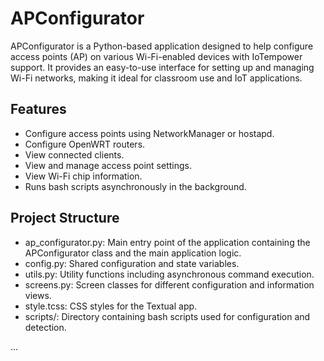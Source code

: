 # APConfigurator

APConfigurator is a Python-based application designed to help configure access points (AP) on various Wi-Fi-enabled devices with IoTempower support. It provides an easy-to-use interface for setting up and managing Wi-Fi networks, making it ideal for classroom use and IoT applications.


## Features

- Configure access points using NetworkManager or hostapd.
- Configure OpenWRT routers.
- View connected clients.
- View and manage access point settings.
- View Wi-Fi chip information.
- Runs bash scripts asynchronously in the background.


## Project Structure

- ap_configurator.py: Main entry point of the application containing the APConfigurator class and the main application logic.
- config.py: Shared configuration and state variables.
- utils.py: Utility functions including asynchronous command execution.
- screens.py: Screen classes for different configuration and information views.
- style.tcss: CSS styles for the Textual app.
- scripts/: Directory containing bash scripts used for configuration and detection.

...

